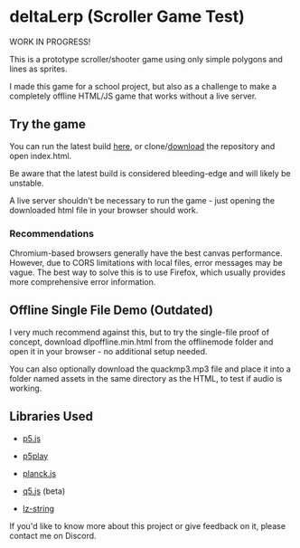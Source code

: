 # deltaLerp (Scroller Game Test)

WORK IN PROGRESS!

This is a prototype scroller/shooter game using only simple polygons and lines as sprites.

I made this game for a school project, but also as a challenge to make a completely offline HTML/JS game that works without a live server.

## Try the game

You can run the latest build [here](https://dukemz.github.io/deltaLerp/), or clone/[download](https://github.com/Dukemz/deltaLerp/archive/refs/heads/main.zip) the repository and open index.html.

Be aware that the latest build is considered bleeding-edge and will likely be unstable.

A live server shouldn't be necessary to run the game - just opening the downloaded html file in your browser should work.

### Recommendations

Chromium-based browsers generally have the best canvas performance. However, due to CORS limitations with local files, error messages may be vague. The best way to solve this is to use Firefox, which usually provides more comprehensive error information.

## Offline Single File Demo (Outdated)

I very much recommend against this, but to try the single-file proof of concept, download dlpoffline.min.html from the offlinemode folder and open it in your browser - no additional setup needed.

You can also optionally download the quackmp3.mp3 file and place it into a folder named assets in the same directory as the HTML, to test if audio is working.

## Libraries Used

- [p5.js](https://p5js.org/)

- [p5play](https://p5play.org/)

- [planck.js](https://piqnt.com/planck.js)

- [q5.js](https://q5js.org/) (beta)

- [lz-string](https://github.com/pieroxy/lz-string/)

If you'd like to know more about this project or give feedback on it, please contact me on Discord.
